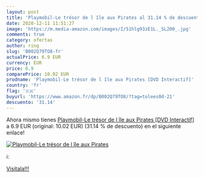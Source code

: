 ```yaml
---
layout: post
title: 'Playmobil-Le trésor de l île aux Pirates al 31.14 % de descuento'
date: 2020-12-11 11:51:27
image: 'https://m.media-amazon.com/images/I/51hlg93zE1L._SL200_.jpg'
comments: true
category: ofertas
author: ring
slug: 'B002Q79TO8-fr'
actualPrice: 6.9 EUR
currency: EUR
price: 6.9
comparePrice: 10.02 EUR
prodname: 'Playmobil-Le trésor de l île aux Pirates [DVD Interactif]'
country: 'fr'
flag: '🇫🇷'
buyurl: 'https://www.amazon.fr/dp/B002Q79TO8/?tag=tolees0d-21'
descuento: '31.14'
---
```


Ahora mismo tienes [Playmobil-Le trésor de l île aux Pirates [DVD Interactif]](https://www.amazon.fr/dp/B002Q79TO8/?tag=tolees0d-21) a 6.9 EUR (original: 10.02 EUR) (31.14 %  de descuento) en el siguiente enlace!

[![Playmobil-Le trésor de l île aux Pirates](https://m.media-amazon.com/images/I/51hlg93zE1L._SL200_.jpg)](https://www.amazon.fr/dp/B002Q79TO8/?tag=tolees0d-21)

ℹ️:


[Visítala!!!](https://www.amazon.fr/dp/B002Q79TO8/?tag=tolees0d-21)
